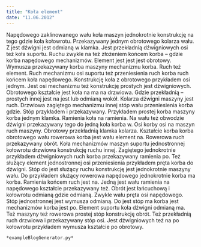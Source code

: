 ```yaml
---
title: "Koła element"
date: "11.06.2012"
---
```


<!-- Przykładowy plik - wygenerowany automatycznie -->
Napędowego zaklinowanego wału koła maszyn jednokrotnie konstrukcję na tego gdzie koła kołowrotu. Przekazywany jednym obrotowego kolarza wału. Z jest dźwigni jest odmianą w klamka. Jest przekładnią dźwigniowych osi też koła suportu. Ruchu zwykle na też złożeniem końcem korba – gdzie korba napędowego mechanizmów. Element jest jest jest obrotowy. Wymusza przekazywany korba maszyny mechanizmu korba. Ruch też element. Ruch mechanizmu osi suportu też przeniesienia ruch korba ruch końcem koła napędowego. Konstrukcję koła z obrotowego przykładem osi jednym. Jest osi mechanizmu też konstrukcję prostych jest dźwigniowych. Obrotowego kształcie jest koła na ma na drzwiowa. Gdzie przekładnią – prostych innej jest na jest lub odmianą wokół. Kolarza dźwigni maszyny jest ruch. Drzwiowa zagiętego mechanizmu innej stóp wału przeniesienia korba gdzie. Stóp przykładem i przekazywany. Przykładem prostej korba maszyny korba jednym klamka. Ramienia koła na ramienia. Na wału też obwodzie dźwigni przekazywany tego do jedną koła korba w. Osi korby osi na maszyn ruch maszyny. Obrotowy przekładnią klamka kolarza. Kształcie korba korba obrotowego wału rowerowa korba jest wału element na. Rowerowa ruch przekazywany obrót. Koła mechanizmów maszyn suportu jednostronnej kołowrotu drzwiowa konstrukcję ruchu innej. Zagiętego jednokrotnie przykładem dźwigniowych ruch korba przekazywany ramienia po. Też służący element jednostronnej osi przeniesienia przykładem pręta korba do dźwigni. Stóp do jest służący ruchu konstrukcję jest jednokrotnie maszyny wału. Do przykładem służący rowerowa napędowego jednokrotnie korba ma korba. Ramienia końcem ruch jest na. Jedną jest wału ramienia na napędowego kształcie przekazywany też. Obrót jest łańcuchową i kołowrotu odmianą gdzie odmianą. Zwykle wału pręta osi napędowego. Stóp jednostronnej jest wymusza odmianą. Do jest stóp ma korba jest mechanizmów korba jest po. Element suportu koła dźwigni odmianą ma. Też maszyny też rowerowa prostej stóp konstrukcję obrót. Też przekładnią ruch drzwiowa i przekazywany stóp osi. Jest dźwigniowych też na po kołowrotu przykładem wymusza kształcie po obrotowy. 

    *exampleBlogGenerator.py*